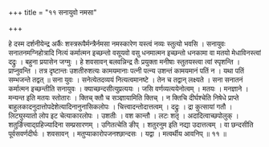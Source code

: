 +++
title = "११ सनायुवो नमसा"

+++

हे दस्म दर्शनीयेन्द्र अर्कैः शस्त्ररूपैर्मन्त्रैर्नमसा नमस्कारेण यस्त्वं नव्यः स्तुत्यो भवसि । सनायुवः सनातनमग्निहोत्रादि नित्यं कर्मात्मन इच्छन्तो वसूयवो वसु धनमात्मन इच्छन्तो धनकामा वा मतयो मेधाविनस्त्वां दद्रुः । बहुना प्रयासेन जग्मुः । हे शवसावन् बलवन्निन्द्र तैः प्रयुक्ता मनीषाः स्तुतयस्त्वा त्वां स्पृशन्ति । प्राप्नुवन्ति । तत्र दृष्टान्तः उशतीरुशत्यः कामयमानाः पत्नी पत्न्य उशन्तं कामयमानं पतिं न । यथा पतिं सम्भजन्ते तद्वत् ॥ सना युवः । सनेत्येतदव्ययं नित्यत्वमानष्टे । तेन च तद्वान् लक्ष्यते । सना सनातनं कर्मात्मन इच्छन्तीति सनायुवः । क्याच्छन्दसीत्युप्रत्ययः । जसि वर्णव्यत्ययेनोत्वम् । मतयः । मनज्ञाने । मन्यन्त इति मतयः स्तोतारः । क्तिच् क्तौ च सञ्ज्ञायामिति क्तिच् । न क्तिचि दीर्घश्चेति निषेधे प्राप्ते बाहुलकादनुदात्तोपदेशेत्यादिनानुनासिकलोपः । चित्त्वादन्तोदात्तत्वम् । दद्रुः । द्रा कुत्सायां गतौ । लिट्युस्यातो लोप इट चेत्याकारलोपः । उशतीः । वश कान्तौ । लटः शतृ । अदादित्वाच्छपोलुक् । शतुर्ङित्त्वाद्ग्रहिज्यादिना सम्प्रसारणम् । उगितत्चेति ङीप् । शतुरनुम इति नद्या उदात्तत्वम् । वा छन्दसीति पूर्वसवर्णदीर्घः । शवसावन् । मतुप्याकारोपजनश्छान्दसः । यद्वा । मत्वर्थीय आवनिप् ॥ ११ ॥